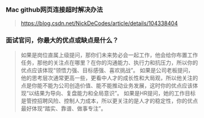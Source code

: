 ### Mac github网页连接超时解决办法
> https://blog.csdn.net/NickDeCodes/article/details/104338404

### 面试官问，你最大的优点或缺点是什么？

> 如果是岗位直属上级提问，那你们未来势必会一起工作，他会给你布置工作任务，那他的关注点在哪里？在你的沟通能力、执行力和抗压力，所以你的优点应该体现“领悟力强、目标感强、喜欢挑战”。
> 如果是公司老板提问，他的思考层次通常更高一些，更看中人才的成长性和大局观，所以他关注的点是你能不能为公司创造价值、能不能推动业务发展，这时你的优点应该体现“以结果为导向、复盘能力和全局意识”。
> 如果是HR提问，她的工作目标是管控招聘风险、控制人力成本，所以更关注的是人才的稳定性，你的优点最好体现“踏实、靠谱、做事专注”。

### 